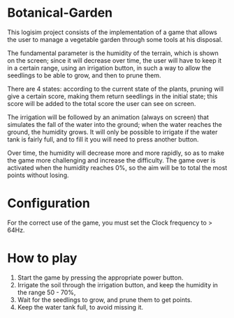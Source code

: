 # Botanical-Garden
This logisim project consists of the implementation of a game that allows the user to manage a vegetable garden through some tools at his disposal.

The fundamental parameter is the humidity of the terrain, which is shown on the screen; since it will decrease over time, the user will have to keep it in a certain range, using an irrigation button, in such a way to allow the seedlings to be able to grow, and then to prune them. 

There are 4 states:
according to the current state of the plants, pruning will give a certain score, making them return seedlings in the initial state; 
this score will be added to the total score the user can see on screen. 

The irrigation will be followed by an animation (always on screen) that simulates the fall of the water into the ground; when the water reaches the ground, the humidity grows. 
It will only be possible to irrigate if the water tank is fairly full, and to fill it you will need to press another button. 

Over time, the humidity will decrease more and more rapidly, so as to make the game more challenging and increase the difficulty. The game over is activated when the humidity reaches 0%, so the aim will be to total the most points without losing.

# Configuration
For the correct use of the game, you must set the Clock frequency to > 64Hz.
# How to play
1. Start the game by pressing the appropriate power button.
2. Irrigate the soil through the irrigation button, and keep the humidity in the range 50 -
70%,
3. Wait for the seedlings to grow, and prune them to get points.
4. Keep the water tank full, to avoid missing it.
